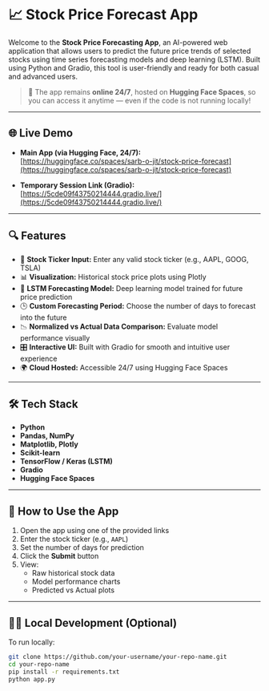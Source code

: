 # 📈 Stock Price Forecast App

Welcome to the **Stock Price Forecasting App**, an AI-powered web application that allows users to predict the future price trends of selected stocks using time series forecasting models and deep learning (LSTM). Built using Python and Gradio, this tool is user-friendly and ready for both casual and advanced users.

> 🚀 The app remains **online 24/7**, hosted on **Hugging Face Spaces**, so you can access it anytime — even if the code is not running locally!

---

## 🌐 Live Demo

- **Main App (via Hugging Face, 24/7):**  
  [https://huggingface.co/spaces/sarb-o-jit/stock-price-forecast](https://huggingface.co/spaces/sarb-o-jit/stock-price-forecast)

- **Temporary Session Link (Gradio):**  
  [https://5cde09f43750214444.gradio.live/](https://5cde09f43750214444.gradio.live/)

---

## 🔍 Features

- 🔎 **Stock Ticker Input:** Enter any valid stock ticker (e.g., AAPL, GOOG, TSLA)  
- 📊 **Visualization:** Historical stock price plots using Plotly  
- 🧠 **LSTM Forecasting Model:** Deep learning model trained for future price prediction  
- 🕒 **Custom Forecasting Period:** Choose the number of days to forecast into the future  
- 📉 **Normalized vs Actual Data Comparison:** Evaluate model performance visually  
- 🎛️ **Interactive UI:** Built with Gradio for smooth and intuitive user experience  
- 🌍 **Cloud Hosted:** Accessible 24/7 using Hugging Face Spaces

---

## 🛠️ Tech Stack

- **Python**  
- **Pandas, NumPy**  
- **Matplotlib, Plotly**  
- **Scikit-learn**  
- **TensorFlow / Keras (LSTM)**  
- **Gradio**  
- **Hugging Face Spaces**

---

## 📌 How to Use the App

1. Open the app using one of the provided links  
2. Enter the stock ticker (e.g., `AAPL`)  
3. Set the number of days for prediction  
4. Click the **Submit** button  
5. View:
   - Raw historical stock data
   - Model performance charts
   - Predicted vs Actual plots

---

## 🧑‍💻 Local Development (Optional)

To run locally:

```bash
git clone https://github.com/your-username/your-repo-name.git
cd your-repo-name
pip install -r requirements.txt
python app.py
